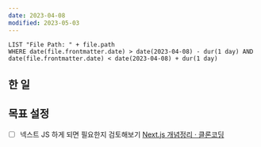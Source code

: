 ```yaml
---
date: 2023-04-08
modified: 2023-05-03
---
```


```dataview
LIST "File Path: " + file.path
WHERE date(file.frontmatter.date) > date(2023-04-08) - dur(1 day) AND date(file.frontmatter.date) < date(2023-04-08) + dur(1 day)
```

## 한 일

## 목표 설정

- [ ] 넥스트 JS 하게 되면 필요한지 검토해보기
      [Next.js 개념정리 · 클론코딩](https://academy.dream-coding.com/courses/next)
